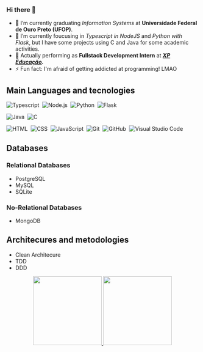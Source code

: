 ### Hi there 👋

- 🔭 I’m currently graduating *Information Systems* at **Universidade Federal de Ouro Preto (UFOP)**.
- 🌱 I’m currently foucusing in *Typescript in NodeJS* and *Python with Flask*, but I have some projects using C and Java for some academic activities.
- 👯 Actually performing as **Fullstack Development Intern** at ***[XP Educação](https://xpeducacao.com.br).***
- ⚡ Fun fact: I'm afraid of getting addicted at programming! LMAO 

## Main Languages and tecnologies

![Typescript](https://img.shields.io/badge/-Typescript-05122A?style=flat&logo=typescript)&nbsp;
![Node.js](https://img.shields.io/badge/-Node.js-05122A?style=flat&logo=node.js)&nbsp;
![Python](https://img.shields.io/badge/-Python-05122A?style=flat&logo=python)&nbsp;
![Flask](https://img.shields.io/badge/-Flask-05122A?style=flat&logo=flask&logoColor=092E20)&nbsp;
<!-- ![Django](https://img.shields.io/badge/-Django-05122A?style=flat&logo=django&logoColor=092E20)&nbsp; -->
![Java](https://img.shields.io/badge/-Java-05122A?style=flat&logo=Java&logoColor=FFA518)&nbsp;
![C](https://img.shields.io/badge/-C-05122A?style=flat&logo=C&logoColor=A8B9CC)&nbsp;
<!-- ![C#](https://img.shields.io/badge/-CSharp-05122A?style=flat&logo=Csharp&logoColor=A8B9CC)&nbsp; -->
![HTML](https://img.shields.io/badge/-HTML-05122A?style=flat&logo=HTML5)&nbsp;
![CSS](https://img.shields.io/badge/-CSS-05122A?style=flat&logo=CSS3&logoColor=1572B6)&nbsp;
![JavaScript](https://img.shields.io/badge/-JavaScript-05122A?style=flat&logo=javascript)&nbsp;
![Git](https://img.shields.io/badge/-Git-05122A?style=flat&logo=git)&nbsp;
![GitHub](https://img.shields.io/badge/-GitHub-05122A?style=flat&logo=github)&nbsp;
![Visual Studio Code](https://img.shields.io/badge/-Visual%20Studio%20Code-05122A?style=flat&logo=visual-studio-code&logoColor=007ACC)&nbsp;

## Databases
### Relational Databases
- PostgreSQL
- MySQL
- SQLite

### No-Relational Databases
- MongoDB

## Architecures and metodologies
- Clean Architecure
- TDD
- DDD

<p align="center">
<a href="https://github.com/AVS1508">
  <img height="180em" src="https://github-readme-stats-eight-theta.vercel.app/api?username=gabriel-abn&show_icons=true&theme=algolia&include_all_commits=true&count_private=true"/>
  <img height="180em" src="https://github-readme-stats-eight-theta.vercel.app/api/top-langs/?username=gabriel-abn&layout=compact&langs_count=8&theme=algolia"/>
</a>
</p>




